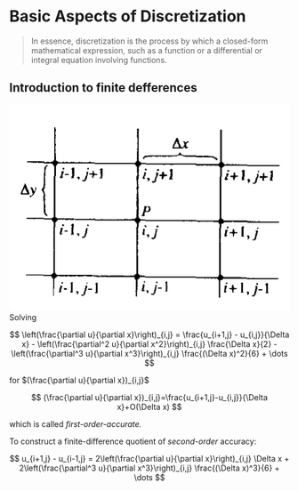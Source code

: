 # Basic Aspects of Discretization

> In essence, discretization is the process by which a closed-form mathematical expression, such as a function or a differential or integral equation involving functions.

## Introduction to finite defferences

![Taylor series about point(i,j)](image/BasicAspectsofDiscretization/1743155278026.png)
Solving

$$
\left(\frac{\partial u}{\partial x}\right)_{i,j} = \frac{u_{i+1,j} - u_{i,j}}{\Delta x} - \left(\frac{\partial^2 u}{\partial x^2}\right)_{i,j} \frac{\Delta x}{2} - \left(\frac{\partial^3 u}{\partial x^3}\right)_{i,j} \frac{(\Delta x)^2}{6} + \dots
$$

for $(\frac{\partial u}{\partial x})_{i,j}$

$$
(\frac{\partial u}{\partial x})_{i,j}=\frac{u_{i+1,j}-u_{i,j}}{\Delta x}+O(\Delta x)
$$

which is called *first-order-accurate.*

To construct a finite-difference quotient of *second-order* accuracy:

$$
u_{i+1,j} - u_{i-1,j} = 2\left(\frac{\partial u}{\partial x}\right)_{i,j} \Delta x + 2\left(\frac{\partial^3 u}{\partial x^3}\right)_{i,j} \frac{(\Delta x)^3}{6} + \dots
$$
